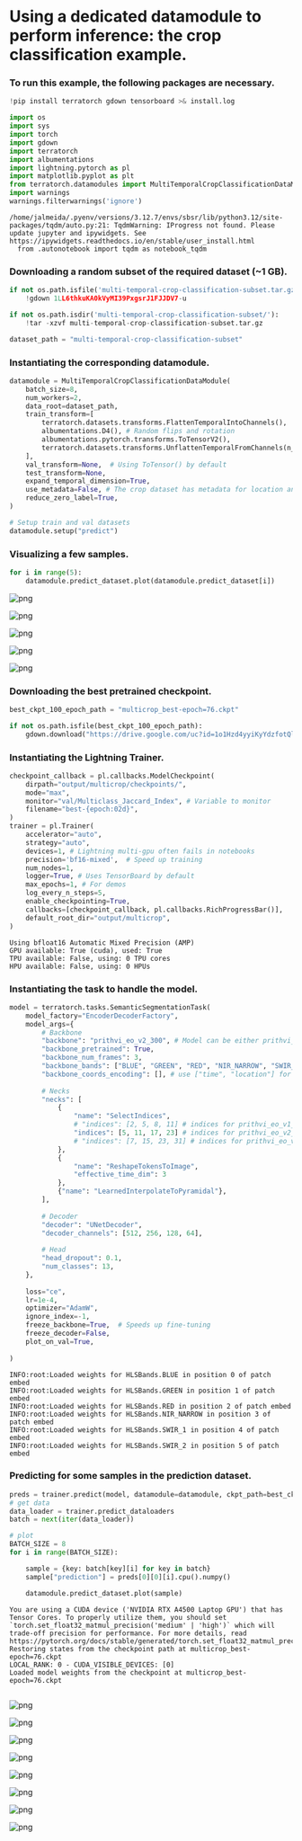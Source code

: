 # Using a dedicated datamodule to perform inference: the crop classification example. 

### To run this example, the following packages are necessary.


```python
!pip install terratorch gdown tensorboard >& install.log
```


```python
import os
import sys
import torch
import gdown
import terratorch
import albumentations
import lightning.pytorch as pl
import matplotlib.pyplot as plt
from terratorch.datamodules import MultiTemporalCropClassificationDataModule
import warnings
warnings.filterwarnings('ignore')
```

    /home/jalmeida/.pyenv/versions/3.12.7/envs/sbsr/lib/python3.12/site-packages/tqdm/auto.py:21: TqdmWarning: IProgress not found. Please update jupyter and ipywidgets. See https://ipywidgets.readthedocs.io/en/stable/user_install.html
      from .autonotebook import tqdm as notebook_tqdm


### Downloading a random subset of the required dataset (~1 GB).


```python
if not os.path.isfile('multi-temporal-crop-classification-subset.tar.gz'):
    !gdown 1LL6thkuKA0kVyMI39PxgsrJ1FJJDV7-u

if not os.path.isdir('multi-temporal-crop-classification-subset/'):
    !tar -xzvf multi-temporal-crop-classification-subset.tar.gz

dataset_path = "multi-temporal-crop-classification-subset"
```

### Instantiating the corresponding datamodule. 


```python
datamodule = MultiTemporalCropClassificationDataModule(
    batch_size=8,
    num_workers=2,
    data_root=dataset_path,
    train_transform=[
        terratorch.datasets.transforms.FlattenTemporalIntoChannels(),  # Required for temporal data
        albumentations.D4(), # Random flips and rotation
        albumentations.pytorch.transforms.ToTensorV2(),
        terratorch.datasets.transforms.UnflattenTemporalFromChannels(n_timesteps=3),
    ],
    val_transform=None,  # Using ToTensor() by default
    test_transform=None,
    expand_temporal_dimension=True,
    use_metadata=False, # The crop dataset has metadata for location and time
    reduce_zero_label=True,
)

# Setup train and val datasets
datamodule.setup("predict")
```

### Visualizing a few samples. 


```python
for i in range(5):
    datamodule.predict_dataset.plot(datamodule.predict_dataset[i])
```


    
![png](using_datamodule_multitemporalclassificationModule_files/using_datamodule_multitemporalclassificationModule_9_0.png)
    



    
![png](using_datamodule_multitemporalclassificationModule_files/using_datamodule_multitemporalclassificationModule_9_1.png)
    



    
![png](using_datamodule_multitemporalclassificationModule_files/using_datamodule_multitemporalclassificationModule_9_2.png)
    



    
![png](using_datamodule_multitemporalclassificationModule_files/using_datamodule_multitemporalclassificationModule_9_3.png)
    



    
![png](using_datamodule_multitemporalclassificationModule_files/using_datamodule_multitemporalclassificationModule_9_4.png)
    


### Downloading the best pretrained checkpoint. 


```python
best_ckpt_100_epoch_path = "multicrop_best-epoch=76.ckpt"

if not os.path.isfile(best_ckpt_100_epoch_path):
    gdown.download("https://drive.google.com/uc?id=1o1Hzd4yyiKyYdzfotQlEOeGTjsM8cHSw")
```

### Instantiating the Lightning Trainer.


```python
checkpoint_callback = pl.callbacks.ModelCheckpoint(
    dirpath="output/multicrop/checkpoints/",
    mode="max",
    monitor="val/Multiclass_Jaccard_Index", # Variable to monitor
    filename="best-{epoch:02d}",
)
trainer = pl.Trainer(
    accelerator="auto",
    strategy="auto",
    devices=1, # Lightning multi-gpu often fails in notebooks
    precision='bf16-mixed',  # Speed up training
    num_nodes=1,
    logger=True, # Uses TensorBoard by default
    max_epochs=1, # For demos
    log_every_n_steps=5,
    enable_checkpointing=True,
    callbacks=[checkpoint_callback, pl.callbacks.RichProgressBar()],
    default_root_dir="output/multicrop",
)
```

    Using bfloat16 Automatic Mixed Precision (AMP)
    GPU available: True (cuda), used: True
    TPU available: False, using: 0 TPU cores
    HPU available: False, using: 0 HPUs


### Instantiating the task to handle the model.


```python
model = terratorch.tasks.SemanticSegmentationTask(
    model_factory="EncoderDecoderFactory",
    model_args={
        # Backbone
        "backbone": "prithvi_eo_v2_300", # Model can be either prithvi_eo_v1_100, prithvi_eo_v2_300, prithvi_eo_v2_300_tl, prithvi_eo_v2_600, prithvi_eo_v2_600_tl
        "backbone_pretrained": True,
        "backbone_num_frames": 3,
        "backbone_bands": ["BLUE", "GREEN", "RED", "NIR_NARROW", "SWIR_1", "SWIR_2"],
        "backbone_coords_encoding": [], # use ["time", "location"] for time and location metadata
        
        # Necks 
        "necks": [
            {
                "name": "SelectIndices",
                # "indices": [2, 5, 8, 11] # indices for prithvi_eo_v1_100
                "indices": [5, 11, 17, 23] # indices for prithvi_eo_v2_300
                # "indices": [7, 15, 23, 31] # indices for prithvi_eo_v2_600
            },
            {
                "name": "ReshapeTokensToImage",
                "effective_time_dim": 3
            },
            {"name": "LearnedInterpolateToPyramidal"},            
        ],
        
        # Decoder
        "decoder": "UNetDecoder",
        "decoder_channels": [512, 256, 128, 64],
        
        # Head
        "head_dropout": 0.1,
        "num_classes": 13,
    },
    
    loss="ce",
    lr=1e-4,
    optimizer="AdamW",
    ignore_index=-1,
    freeze_backbone=True,  # Speeds up fine-tuning
    freeze_decoder=False,
    plot_on_val=True,
    
)
```

    INFO:root:Loaded weights for HLSBands.BLUE in position 0 of patch embed
    INFO:root:Loaded weights for HLSBands.GREEN in position 1 of patch embed
    INFO:root:Loaded weights for HLSBands.RED in position 2 of patch embed
    INFO:root:Loaded weights for HLSBands.NIR_NARROW in position 3 of patch embed
    INFO:root:Loaded weights for HLSBands.SWIR_1 in position 4 of patch embed
    INFO:root:Loaded weights for HLSBands.SWIR_2 in position 5 of patch embed


### Predicting for some samples in the prediction dataset.


```python
preds = trainer.predict(model, datamodule=datamodule, ckpt_path=best_ckpt_100_epoch_path)
# get data 
data_loader = trainer.predict_dataloaders
batch = next(iter(data_loader))

# plot
BATCH_SIZE = 8
for i in range(BATCH_SIZE):

    sample = {key: batch[key][i] for key in batch}
    sample["prediction"] = preds[0][0][i].cpu().numpy()

    datamodule.predict_dataset.plot(sample)
```

    You are using a CUDA device ('NVIDIA RTX A4500 Laptop GPU') that has Tensor Cores. To properly utilize them, you should set `torch.set_float32_matmul_precision('medium' | 'high')` which will trade-off precision for performance. For more details, read https://pytorch.org/docs/stable/generated/torch.set_float32_matmul_precision.html#torch.set_float32_matmul_precision
    Restoring states from the checkpoint path at multicrop_best-epoch=76.ckpt
    LOCAL_RANK: 0 - CUDA_VISIBLE_DEVICES: [0]
    Loaded model weights from the checkpoint at multicrop_best-epoch=76.ckpt



<pre style="white-space:pre;overflow-x:auto;line-height:normal;font-family:Menlo,'DejaVu Sans Mono',consolas,'Courier New',monospace"></pre>




    
![png](using_datamodule_multitemporalclassificationModule_files/using_datamodule_multitemporalclassificationModule_17_2.png)
    



    
![png](using_datamodule_multitemporalclassificationModule_files/using_datamodule_multitemporalclassificationModule_17_3.png)
    



    
![png](using_datamodule_multitemporalclassificationModule_files/using_datamodule_multitemporalclassificationModule_17_4.png)
    



    
![png](using_datamodule_multitemporalclassificationModule_files/using_datamodule_multitemporalclassificationModule_17_5.png)
    



    
![png](using_datamodule_multitemporalclassificationModule_files/using_datamodule_multitemporalclassificationModule_17_6.png)
    



    
![png](using_datamodule_multitemporalclassificationModule_files/using_datamodule_multitemporalclassificationModule_17_7.png)
    



    
![png](using_datamodule_multitemporalclassificationModule_files/using_datamodule_multitemporalclassificationModule_17_8.png)
    



    
![png](using_datamodule_multitemporalclassificationModule_files/using_datamodule_multitemporalclassificationModule_17_9.png)
    

